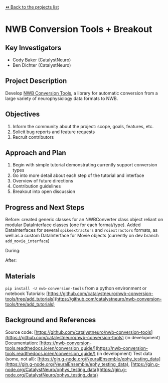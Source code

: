 [:rewind: Back to the projects list](../../README.md#ProjectsList)

<!-- For information on how to write GitHub .md files see https://guides.github.com/features/mastering-markdown/ -->

# NWB Conversion Tools + Breakout

## Key Investigators

* Cody Baker (CatalystNeuro)
* Ben Dichter (CatalystNeuro)
<!-- - Investigator 1 (Affiliation)-->
<!-- - Investigator 2 (Affiliation)-->

## Project Description
Develop [NWB Conversion Tools](https://github.com/catalystneuro/nwb-conversion-tools), a library for automatic conversion from a large variety of neurophysiology data formats to NWB. 
<!-- Add a short paragraph describing the project. -->

## Objectives

1. Inform the community about the project: scope, goals, features, etc.
1. Solicit bug reports and feature requests
1. Recruit contributors
<!-- Briefly describe the objectives of your project. What would you like to achive?-->

<!-- 1. Objective A. Describe it in 1-2 sentences.-->
<!-- 1. Objective B. Describe it in 1-2 sentences.-->
<!-- 1. ...-->

## Approach and Plan

1. Begin with simple tutorial demonstrating currently support conversion types
1. Go into more detail about each step of the tutorial and interface
1. Overview of future directions
1. Contribution guidelines
1. Breakout into open discussion
<!-- 1. Describe the steps of your planned approach to reach the objectives.-->
<!-- 1. ... -->
<!-- 1. ... -->

## Progress and Next Steps

Before: created generic classes for an NWBConverter class object reliant on modular DataInterface classes (one for each format/type). Added DataInterfaces for several `spikeextractors` and `roiextractors` formats, as well as a custom DataInterface for Movie objects (currently on dev branch `add_movie_interface`)

During:

After:
<!--Populate this section as you are making progress before/during/after the hackathon-->
<!--Describe the progress you have made on the project,e.g., which objectives you have achieved and how.-->
<!--Describe the next steps you are planing to take to complete the project.-->

## Materials

`pip install -U nwb-conversion-tools` from a python environment or notebook
Tutorials: [https://github.com/catalystneuro/nwb-conversion-tools/tree/add_tutorials](https://github.com/catalystneuro/nwb-conversion-tools/tree/add_tutorials)
<!--If available add links to the materials relevant to the project, e.g., the code generated for the project or data used-->
<!--If available add pictures and links to videos that demonstrate what has been accomplished.-->
<!--![Description of picture](Example2.jpg)-->

## Background and References

Source code: [https://github.com/catalystneuro/nwb-conversion-tools](https://github.com/catalystneuro/nwb-conversion-tools) (in development)
Documentation: [https://nwb-conversion-tools.readthedocs.io/en/conversion_guide/](https://nwb-conversion-tools.readthedocs.io/en/conversion_guide/) (in development)
Test data (some, not all): [https://gin.g-node.org/NeuralEnsemble/ephy_testing_data](https://gin.g-node.org/NeuralEnsemble/ephy_testing_data), [https://gin.g-node.org/CatalystNeuro/ophys_testing_data](https://gin.g-node.org/CatalystNeuro/ophys_testing_data)
<!--Use this space for information that may help people better understand your project, like links to papers, source code, or data ,e.g:-->
<!-- - Source code: https://github.com/YourUser/YourRepository -->
<!-- - Documentation: https://link.to.docs -->
<!-- - Test data: https://link.to.test.data -->

